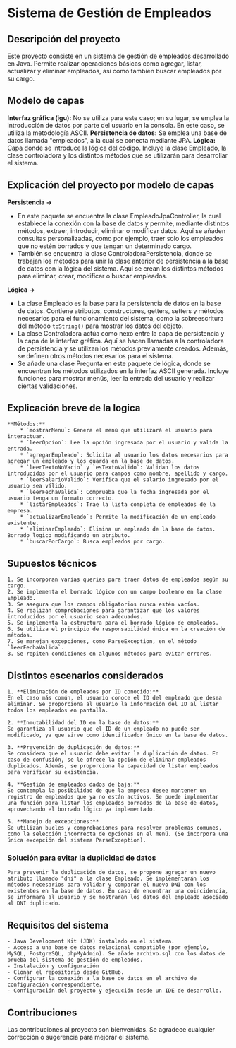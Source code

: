 # Sistema de Gestión de Empleados

## Descripción del proyecto

Este proyecto consiste en un sistema de gestión de empleados desarrollado en Java. 
Permite realizar operaciones básicas como agregar, listar, actualizar y eliminar empleados, así como también buscar empleados por su cargo.

## Modelo de capas

**Interfaz gráfica (igu):** No se utiliza para este caso; en su lugar, se emplea la introducción de datos por parte del usuario en la consola. En este caso, se utiliza la metodología ASCII.
**Persistencia de datos:** Se emplea una base de datos llamada "empleados", a la cual se conecta mediante JPA.
**Lógica:** Capa donde se introduce la lógica del código. Incluye la clase Empleado, la clase controladora y los distintos métodos que se utilizarán para desarrollar el sistema.

## Explicación del proyecto por modelo de capas

**Persistencia ->** 
   * En este paquete se encuentra la clase EmpleadoJpaController, la cual establece la conexión con la base de datos y permite, mediante distintos métodos, extraer, introducir, eliminar o modificar datos. Aquí se añaden consultas personalizadas, como por ejemplo, traer solo los empleados que no estén borrados y que tengan un determinado cargo.
   * También se encuentra la clase ControladoraPersistencia, donde se trabajan los métodos para unir la clase anterior de persistencia a la base de datos con la lógica del sistema. Aquí se crean los distintos métodos para eliminar, crear, modificar o buscar empleados.

**Lógica ->**
   * La clase Empleado es la base para la persistencia de datos en la base de datos. Contiene atributos, constructores, getters, setters y métodos necesarios para el funcionamiento del sistema, como la sobreescritura del método `toString()` para mostrar los datos del objeto.
   * La clase Controladora actúa como nexo entre la capa de persistencia y la capa de la interfaz gráfica. Aquí se hacen llamadas a la controladora de persistencia y se utilizan los métodos previamente creados. Además, se definen otros métodos necesarios para el sistema.
   * Se añade una clase Pregunta en este paquete de lógica, donde se encuentran los métodos utilizados en la interfaz ASCII generada. Incluye funciones para mostrar menús, leer la entrada del usuario y realizar ciertas validaciones.

## Explicación breve de la logica

	**Métodos:**
   		* `mostrarMenu`: Genera el menú que utilizará el usuario para interactuar.
   		* `leerOpcion`: Lee la opción ingresada por el usuario y valida la entrada.
   		* `agregarEmpleado`: Solicita al usuario los datos necesarios para agregar un empleado y los guarda en la base de datos.
   		* `leerTextoNoVacio` y `esTextoValido`: Validan los datos introducidos por el usuario para campos como nombre, apellido y cargo.
   		* `leerSalarioValido`: Verifica que el salario ingresado por el usuario sea válido.
   		* `leerFechaValida`: Comprueba que la fecha ingresada por el usuario tenga un formato correcto.
   		* `listarEmpleados`: Trae la lista completa de empleados de la empresa.
   		* `actualizarEmpleado`: Permite la modificación de un empleado existente.
   		* `eliminarEmpleado`: Elimina un empleado de la base de datos. Borrado logico modificando un atributo.
   		* `buscarPorCargo`: Busca empleados por cargo.
		
## Supuestos técnicos

	1. Se incorporan varias queries para traer datos de empleados según su cargo.
	2. Se implementa el borrado lógico con un campo booleano en la clase Empleado.
	3. Se asegura que los campos obligatorios nunca estén vacíos.
	4. Se realizan comprobaciones para garantizar que los valores introducidos por el usuario sean adecuados.
	5. Se implementa la estructura para el borrado lógico de empleados.
	6. Se utiliza el principio de responsabilidad única en la creación de métodos.
	7. Se manejan excepciones, como ParseException, en el método `leerFechaValida`.
	8. Se repiten condiciones en algunos métodos para evitar errores.

## Distintos escenarios considerados

	1. **Eliminación de empleados por ID conocido:**  
	En el caso más común, el usuario conoce el ID del empleado que desea eliminar. Se proporciona al usuario la información del ID al listar todos los empleados en pantalla.

	2. **Inmutabilidad del ID en la base de datos:**  
	Se garantiza al usuario que el ID de un empleado no puede ser modificado, ya que sirve como identificador único en la base de datos.

	3. **Prevención de duplicación de datos:**  
	Se considera que el usuario debe evitar la duplicación de datos. En caso de confusión, se le ofrece la opción de eliminar empleados duplicados. Además, se proporciona la capacidad de listar empleados para verificar su existencia.

	4. **Gestión de empleados dados de baja:**  
	Se contempla la posibilidad de que la empresa desee mantener un registro de empleados que ya no están activos. Se puede implementar una función para listar los empleados borrados de la base de datos, aprovechando el borrado lógico ya implementado.

	5. **Manejo de excepciones:**  
	Se utilizan bucles y comprobaciones para resolver problemas comunes, como la selección incorrecta de opciones en el menú. (Se incorpora una única excepción del sistema ParseException).

### Solución para evitar la duplicidad de datos

	Para prevenir la duplicación de datos, se propone agregar un nuevo atributo llamado "dni" a la clase Empleado. Se implementarán los métodos necesarios para validar y comparar el nuevo DNI con los existentes en la base de datos. En caso de encontrar una coincidencia, se informará al usuario y se mostrarán los datos del empleado asociado al DNI duplicado.


## Requisitos del sistema

	- Java Development Kit (JDK) instalado en el sistema.
	- Acceso a una base de datos relacional compatible (por ejemplo, MySQL, PostgreSQL, phpMyAdmin). Se añade archivo.sql con los datos de prueba del sistema de gestión de empleados.
	- Instalación y configuración
	- Clonar el repositorio desde GitHub.
	- Configurar la conexión a la base de datos en el archivo de configuración correspondiente.
	- Configuración del proyecto y ejecución desde un IDE de desarrollo.

## Contribuciones

Las contribuciones al proyecto son bienvenidas. Se agradece cualquier corrección o sugerencia para mejorar el sistema.
